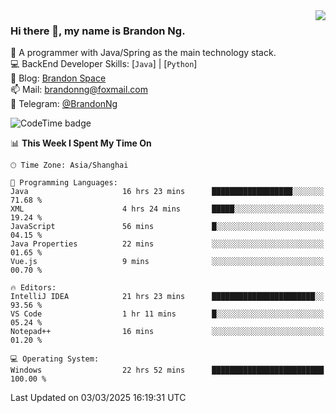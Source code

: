 <img  align="right" src="https://github-readme-stats-brandon0824.vercel.app/api/top-langs/?username=brandon0824&layout=compact">

### Hi there 👋, my name is Brandon Ng.

🌱 A programmer with Java/Spring as the main technology stack.  
💻 BackEnd Developer Skills: [`Java`] | [`Python`]  
📝 Blog: [Brandon Space](https://blog.brandonng.cc)  
📫 Mail: brandonng@foxmail.com  
📰 Telegram: [@BrandonNg](https://t.me/BrandonNg24)  

![CodeTime badge](https://img.shields.io/endpoint?style=flat-square&url=https%3A%2F%2Fapi.codetime.dev%2Fshield%3Fid%3D128%26project%3D%26in%3D604800000)

<!--START_SECTION:waka-->
📊 **This Week I Spent My Time On** 

```text
🕑︎ Time Zone: Asia/Shanghai

💬 Programming Languages: 
Java                     16 hrs 23 mins      ██████████████████░░░░░░░   71.68 % 
XML                      4 hrs 24 mins       █████░░░░░░░░░░░░░░░░░░░░   19.24 % 
JavaScript               56 mins             █░░░░░░░░░░░░░░░░░░░░░░░░   04.15 % 
Java Properties          22 mins             ░░░░░░░░░░░░░░░░░░░░░░░░░   01.65 % 
Vue.js                   9 mins              ░░░░░░░░░░░░░░░░░░░░░░░░░   00.70 % 

🔥 Editors: 
IntelliJ IDEA            21 hrs 23 mins      ███████████████████████░░   93.56 % 
VS Code                  1 hr 11 mins        █░░░░░░░░░░░░░░░░░░░░░░░░   05.24 % 
Notepad++                16 mins             ░░░░░░░░░░░░░░░░░░░░░░░░░   01.20 % 

💻 Operating System: 
Windows                  22 hrs 52 mins      █████████████████████████   100.00 % 
```


 Last Updated on 03/03/2025 16:19:31 UTC
<!--END_SECTION:waka-->
